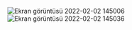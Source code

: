 ![Ekran görüntüsü 2022-02-02 145006](https://user-images.githubusercontent.com/70606196/152149160-34bd8e1f-e263-4ee0-ae3a-ccf2382727f2.png)
![Ekran görüntüsü 2022-02-02 145036](https://user-images.githubusercontent.com/70606196/152149164-1400042d-ba26-419f-94fc-010968e40cf0.png)
